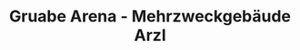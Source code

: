 ---
title: "Gruabe Arena - Mehrzweckgebäude Arzl"
url: /arzl-pitztal/gruabe-arena-mehrzweckgebaeude-arzl/
shop: Instrumente
---